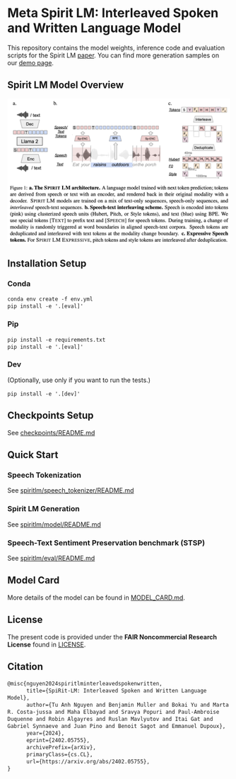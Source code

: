 # Meta Spirit LM: Interleaved Spoken and Written Language Model

This repository contains the model weights, inference code and evaluation scripts for the Spirit LM [paper](https://arxiv.org/pdf/2402.05755.pdf). You can find more generation samples on our [demo page](https://speechbot.github.io/spiritlm/).

## Spirit LM Model Overview
<img src="assets/spiritlm_overview.png">

## Installation Setup
### Conda
```
conda env create -f env.yml
pip install -e '.[eval]'

```
### Pip
```
pip install -e requirements.txt
pip install -e '.[eval]'
```

### Dev
(Optionally, use only if you want to run the tests.)
```
pip install -e '.[dev]'
```

## Checkpoints Setup
See [checkpoints/README.md](checkpoints/README.md)

## Quick Start
### Speech Tokenization
See [spiritlm/speech_tokenizer/README.md](spiritlm/speech_tokenizer/README.md)
### Spirit LM Generation
See [spiritlm/model/README.md](spiritlm/model/README.md)
### Speech-Text Sentiment Preservation benchmark (STSP)
See [spiritlm/eval/README.md](spiritlm/eval/README.md)

## Model Card
More details of the model can be found in [MODEL_CARD.md](MODEL_CARD.md).

## License
The present code is provided under the **FAIR Noncommercial Research License** found in [LICENSE](LICENSE).

## Citation
```
@misc{nguyen2024spiritlminterleavedspokenwritten,
      title={SpiRit-LM: Interleaved Spoken and Written Language Model},
      author={Tu Anh Nguyen and Benjamin Muller and Bokai Yu and Marta R. Costa-jussa and Maha Elbayad and Sravya Popuri and Paul-Ambroise Duquenne and Robin Algayres and Ruslan Mavlyutov and Itai Gat and Gabriel Synnaeve and Juan Pino and Benoit Sagot and Emmanuel Dupoux},
      year={2024},
      eprint={2402.05755},
      archivePrefix={arXiv},
      primaryClass={cs.CL},
      url={https://arxiv.org/abs/2402.05755},
}
```

